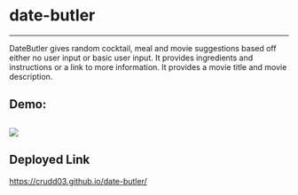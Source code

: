 # date-butler
---
DateButler gives random cocktail, meal and movie suggestions based off either no user input or basic user input.  It provides ingredients and instructions or a link to more information. It provides a movie title and movie description.

## Demo:
![](assets/images/demo-date-butler.gif)
---

## Deployed Link
https://crudd03.github.io/date-butler/
